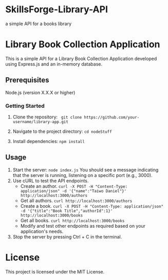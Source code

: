# SkillsForge-Library-API
a simple API for a books library

# Library Book Collection Application
This is a simple API for a Library Book Collection Application developed using Express.js and an in-memory database.

## Prerequisites
Node.js (version X.X.X or higher)
### Getting Started
1. Clone the repository:
``` git clone https://github.com/your-username/library-app.git```

2. Navigate to the project directory:
   ```cd nodeStuff```
   
3. Install dependencies:
   ```npm install```

## Usage
1. Start the server:
   ```node index.js```
   You should see a message indicating that the server is running, listening on a specific port (e.g., 3000).
2. Use cURL to test the API endpoints.
   - Create an author.
      ```curl -X POST -H "Content-Type: application/json" -d '{"name":"Taiwo Daniel"}' http://localhost:3000/authors```
   - Get all authors.
     ```curl http://localhost:3000/authors```
   - Create a book.
     ```curl -X POST -H "Content-Type: application/json" -d '{"title":"Book Title","authorId":1}' http://localhost:3000/books```
   - Get all books.
     ```curl http://localhost:3000/books```
   - Modify and test other endpoints as required based on your application's needs.
3. Stop the server by pressing Ctrl + C in the terminal.

# License
This project is licensed under the MIT License.
